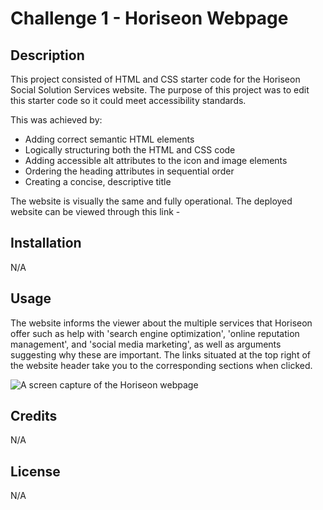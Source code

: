 # Challenge 1 - Horiseon Webpage

## Description

This project consisted of HTML and CSS starter code for the Horiseon Social Solution Services website. The purpose of this project was to edit this starter code so it could meet accessibility standards. 

This was achieved by: 
 - Adding correct semantic HTML elements
 - Logically structuring both the HTML and CSS code
 - Adding accessible alt attributes to the icon and image elements
 - Ordering the heading attributes in sequential order
 - Creating a concise, descriptive title

The website is visually the same and fully operational. The deployed website can be viewed through this link -   

## Installation

N/A

## Usage

The website informs the viewer about the multiple services that Horiseon offer such as help with 'search engine optimization', 'online reputation management', and 'social media marketing', as well as arguments suggesting why these are important. The links situated at the top right of the website header take you to the corresponding sections when clicked. 

![A screen capture of the Horiseon webpage](Assets/images/screencapture-127-0-0-1-5501-Develop-index-html-2023-04-04-21_03_01.png)

## Credits

N/A

## License

N/A